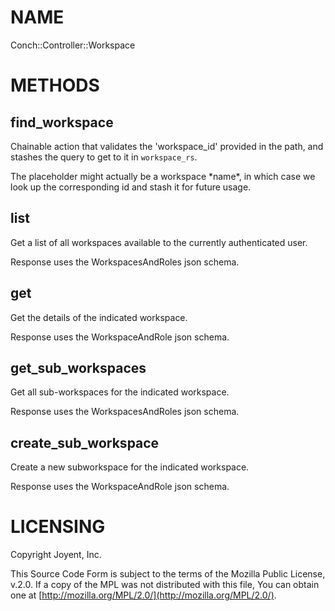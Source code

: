 # NAME

Conch::Controller::Workspace

# METHODS

## find\_workspace

Chainable action that validates the 'workspace\_id' provided in the path,
and stashes the query to get to it in `workspace_rs`.

The placeholder might actually be a workspace \*name\*, in which case we look up the
corresponding id and stash it for future usage.

## list

Get a list of all workspaces available to the currently authenticated user.

Response uses the WorkspacesAndRoles json schema.

## get

Get the details of the indicated workspace.

Response uses the WorkspaceAndRole json schema.

## get\_sub\_workspaces

Get all sub-workspaces for the indicated workspace.

Response uses the WorkspacesAndRoles json schema.

## create\_sub\_workspace

Create a new subworkspace for the indicated workspace.

Response uses the WorkspaceAndRole json schema.

# LICENSING

Copyright Joyent, Inc.

This Source Code Form is subject to the terms of the Mozilla Public License,
v.2.0. If a copy of the MPL was not distributed with this file, You can obtain
one at [http://mozilla.org/MPL/2.0/](http://mozilla.org/MPL/2.0/).
